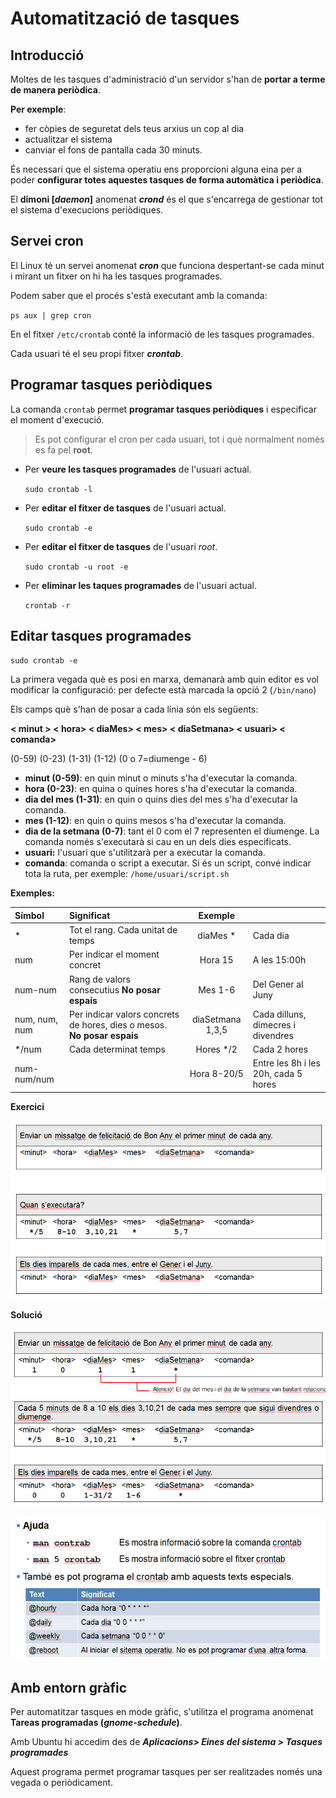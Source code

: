 # Automatització de tasques

## Introducció

Moltes de les tasques d'administració d'un servidor s'han de **portar a terme de manera periòdica**.

**Per exemple**:

* fer còpies de seguretat dels teus arxius un cop al dia
* actualitzar el sistema
* canviar el fons de pantalla cada 30 minuts.

És necessari que el sistema operatiu ens proporcioni alguna eina per a poder **configurar totes aquestes tasques de forma automàtica i periòdica**.

El **dimoni \[**_**daemon**_**\]** anomenat _**crond**_ és el que s'encarrega de gestionar tot el sistema d'execucions periòdiques.

## Servei cron

El Linux té un servei anomenat _**cron**_ que funciona despertant-se cada minut i mirant un fitxer on hi ha les tasques programades.

Podem saber que el procés s'està executant amb la comanda:

`ps aux | grep cron`

En el fitxer `/etc/crontab` conté la informació de les tasques programades.

Cada usuari té el seu propi fitxer _**crontab**_.

## Programar tasques periòdiques

La comanda `crontab` permet **programar tasques periòdiques** i especificar el moment d'execució.

> Es pot configurar el cron per cada usuari, tot i què normalment només es fa pel **root**.

* Per **veure les tasques programades** de l'usuari actual.

  `sudo crontab -l`

* Per **editar el fitxer de tasques** de l'usuari actual.

  `sudo crontab -e`

* Per **editar el fitxer de tasques** de l'usuari _root_.

  `sudo crontab -u root -e`

* Per **eliminar les taques programades** de l'usuari actual.

  `crontab -r`

## Editar tasques programades

`sudo crontab -e`

La primera vegada què es posi en marxa, demanarà amb quin editor es vol modificar la configuració: per defecte està marcada la opció 2 \(`/bin/nano`\)

Els camps què s'han de posar a cada línia són els següents:

**&lt; minut &gt; &lt; hora&gt; &lt; diaMes&gt; &lt; mes&gt; &lt; diaSetmana&gt; &lt; usuari&gt; &lt; comanda&gt;**

\(0-59\) \(0-23\) \(1-31\) \(1-12\) \(0 o 7=diumenge - 6\)

* **minut \(0-59\)**: en quin minut o minuts s'ha d'executar la comanda.
* **hora \(0-23\)**: en quina o quines hores s'ha d'executar la comanda.
* **dia del mes \(1-31\)**: en quin o quins dies del mes s'ha d'executar la comanda.
* **mes \(1-12\)**: en quin o quins mesos s'ha d'executar la comanda.
* **dia de la setmana \(0-7\)**: tant el 0 com el 7 representen el diumenge. La comanda només s'executarà si cau en un dels dies especificats.
* **usuari:** l'usuari que s'utilitzarà per a executar la comanda.
* **comanda**: comanda o script a executar. Si és un script, convé indicar tota la ruta, per exemple: `/home/usuari/script.sh`

**Exemples:**

| Símbol | Significat | Exemple |  |
| :--- | :--- | :---: | :--- |
| \* | Tot el rang. Cada unitat de temps | diaMes  \* | Cada dia |
| num | Per indicar el moment concret | Hora  15 | A les 15:00h |
| num-num | Rang de valors consecutius **No posar espais** | Mes  1-6 | Del Gener al Juny |
| num, num, num | Per indicar valors concrets de hores, dies o mesos. **No posar espais** | diaSetmana  1,3,5 | Cada dilluns, dimecres i divendres |
| \*/num | Cada determinat temps | Hores  \*/2 | Cada 2 hores |
| num-num/num |  | Hora  8-20/5 | Entre les 8h i les 20h, cada 5 hores |

**Exercici**

![](../../.gitbook/assets/us-automatitzacio1.png)

**Solució**

![](../../.gitbook/assets/us-automatitzacio2.png)

![](../../.gitbook/assets/us-automatitzacio3.png)

## Amb entorn gràfic

Per automatitzar tasques en mode gràfic, s'utilitza el programa anomenat **Tareas programadas \(**_**gnome-schedule**_**\)**.

Amb Ubuntu hi accedim des de _**Aplicacions&gt; Eines del sistema &gt; Tasques programades**_

Aquest programa permet programar tasques per ser realitzades només una vegada o periòdicament.

